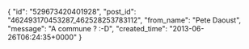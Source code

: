  {
   "id": "529673420401928",
   "post_id": "462493170453287_462528253783112",
   "from_name": "Pete Daoust",
   "message": "A commune ? :-D",
   "created_time": "2013-06-26T06:24:35+0000"
 }
